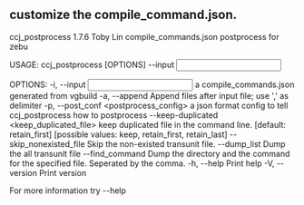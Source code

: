 customize the compile_command.json.
------
ccj_postprocess 1.7.6
Toby Lin
compile_commands.json postprocess for zebu

USAGE:
    ccj_postprocess [OPTIONS] --input <input>

OPTIONS:
    -i, --input <input>
            a compile_commands.json generated from vgbuild
    -a, --append <append>
            Append files after input file; use ',' as delimiter
    -p, --post_conf <postprocess_config>
            a json format config to tell ccj_postprocess how to postprocess
        --keep-duplicated <keep_duplicated_file>
            keep duplicated file in the command line. [default: retain_first] [possible values: keep, retain_first, retain_last]
        --skip_nonexisted_file
            Skip the non-existed transunit file.
        --dump_list
            Dump the all transunit file
        --find_command <FindCommand>
            Dump the directory and the command for the specified file. Seperated by the comma.
    -h, --help
            Print help
    -V, --version
            Print version

For more information try --help
